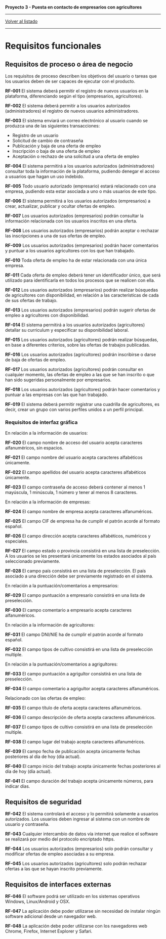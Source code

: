 __Proyecto 3 - Puesta en contacto de empresarios con agricultores__

---

[Volver al listado](p2.md)

---

# Requisitos funcionales

## Requisitos de proceso o área de negocio

Los requisitos de proceso describen los objetivos del usuario o tareas que los usuarios deben de ser capaces de ejecutar con el producto.

__RF-001__ El sistema deberá permitir el registro de nuevos usuarios en la plataforma, diferenciando según el tipo (empresarios, agricultores).

__RF-002__ El sistema deberá permitir a los usuarios autorizados (administradores) el registro de nuevos usuarios administradores.

__RF-003__ El sistema enviará un correo electrónico al usuario cuando se produzca una de las siguientes transacciones:
* Registro de un usuario
* Solicitud de cambio de contraseña
* Publicación y baja de una oferta de empleo
* Inscripción o baja de una oferta de empleo
* Aceptación o rechazo de una solicitud a una oferta de empleo

__RF-004__ El sistema permitirá a los usuarios autorizados (administradores) consultar toda la información de la plataforma, pudiendo denegar el acceso a usuarios que hagan un uso indebido.

__RF-005__ Todo usuario autorizado (empresario) estará relacionado con una empresa, pudiendo esta estar asociada a uno o más usuarios de este tipo.

__RF-006__ El sistema permitirá a los usuarios autorizados (empresarios) a crear, actualizar, publicar y ocultar ofertas de empleo.

__RF-007__ Los usuarios autorizados (empresarios) podrán consultar la información relacionada con los usuarios inscritos en una oferta.

__RF-008__ Los usuarios autorizados (empresarios) podrán aceptar o rechazar las inscripciones a una de sus ofertas de empleo.

__RF-009__ Los usuarios autorizados (empresarios) podrán hacer comentarios y puntuar a los usuarios agricultores con los que han trabajado.

__RF-010__ Toda oferta de empleo ha de estar relacionada con una única empresa.

__RF-011__ Cada oferta de empleo deberá tener un identificador único, que será utilizado para identificarla en todos los procesos que se realicen con ella.

__RF-012__ Los usuarios autorizados (empresarios) podrán realizar búsquedas de agricultores con disponibilidad, en relación a las características de cada de sus ofertas de trabajo.

__RF-013__ Los usuarios autorizados (empresarios) podrán sugerir ofertas de empleo a agricultores con disponibilidad.

__RF-014__ El sistema permitirá a los usuarios autorizados (agricultores) detallar su curriculum y especificar su disponibilidad laboral.

__RF-015__ Los usuarios autorizados (agricultores) podrán realizar búsquedas, en base a diferentes criterios, sobre las ofertas de trabajos publicadas.

__RF-016__ Los usuarios autorizados (agricultores) podrán inscribirse o darse de baja de ofertas de empleo.

__RF-017__ Los usuarios autorizados (agricultores) podrán consultar en cualquier momento, las ofertas de empleo a las que se han inscrito o que han sido sugeridas personalmente por empresarios.

__RF-018__ Los usuarios autorizados (agricultores) podrán hacer comentarios y puntuar a las empresas con las que han trabajado.

__RF-019__ El sistema deberá permitir registrar una cuadrilla de agricultores, es decir, crear un grupo con varios perfiles unidos a un perfil principal.

### Requisitos de interfaz gráfica

En relación a la información de usuarios:

__RF-020__ El campo nombre de acceso del usuario acepta caracteres alfanuméricos, sin espacios.

__RF-021__ El campo nombre del usuario acepta caracteres alfabéticos únicamente.

__RF-022__ El campo apellidos del usuario acepta caracteres alfabéticos únicamente.

__RF-023__ El campo contraseña de acceso deberá contener al menos 1 mayúscula, 1 minúscula, 1 número y tener al menos 8 caracteres.

En relación a la información de empresas:

__RF-024__ El campo nombre de empresa acepta caracteres alfanuméricos.

__RF-025__ El campo CIF de empresa ha de cumplir el patrón acorde al formato español.

__RF-026__ El campo dirección acepta caracteres alfabéticos, numéricos y especiales.

__RF-027__ El campo estado o provincia consistirá en una lista de preselección. A los usuarios se les presentará únicamente los estados asociados al país seleccionado previamente.

__RF-028__ El campo país consistirá en una lista de preselección. El país asociado a una dirección debe ser previamente registrado en el sistema.

En relación a la puntuación/comentarios a empresarios:

__RF-029__ El campo puntuación a empresario consistirá en una lista de preselección.

__RF-030__ El campo comentario a empresario acepta caracteres alfanuméricos.

En relación a la información de agricultores:

__RF-031__ El campo DNI/NIE ha de cumplir el patrón acorde al formato español.

__RF-032__ El campo tipos de cultivo consistirá en una lista de preselección multiple.

En relación a la puntuación/comentarios a agrigultores:

__RF-033__ El campo puntuación a agrigultor consistirá en una lista de preselección.

__RF-034__ El campo comentario a agrigultor acepta caracteres alfanuméricos.

Relacionado con las ofertas de empleo:

__RF-035__ El campo título de oferta acepta caracteres alfanuméricos.

__RF-036__ El campo descripción de oferta acepta caracteres alfanuméricos.

__RF-037__ El campo tipos de cultivo consistirá en una lista de preselección multiple.

__RF-038__ El campo lugar del trabajo acepta caracteres alfanuméricos.

__RF-039__ El campo fecha de publicación acepta únicamente fechas posteriores al día de hoy (día actual).

__RF-040__ El campo inicio del trabajo acepta únicamente fechas posteriores al día de hoy (día actual).

__RF-041__ El campo duración del trabajo acepta únicamente números, para indicar días.


## Requisitos de seguridad

__RF-042__ El sistema controlará el acceso y lo permitirá solamente a usuarios autorizados. Los usuarios deben ingresar al sistema con un nombre de usuario y contraseña.

__RF-043__ Cualquier intercambio de datos vía internet que realice el software se realizará por medio del protocolo encriptado https.

__RF-044__ Los usuarios autorizados (empresarios) solo podrán consultar y modificar ofertas de empleo asociadas a su empresa.

__RF-045__ Los usuarios autorizados (agricultores) solo podrán rechazar ofertas a las que se hayan inscrito previamente.


## Requisitos de interfaces externas

__RF-046__ El software podrá ser utilizado en los sistemas operativos Windows, Linux/Android y OSX.

__RF-047__ La aplicación debe poder utilizarse sin necesidad de instalar ningún software adicional desde un navegador web.

__RF-048__ La aplicación debe poder utilizarse con los navegadores web Chrome, Firefox, Internet Explorer y Safari.

